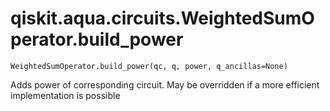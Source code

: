 # qiskit.aqua.circuits.WeightedSumOperator.build\_power

`WeightedSumOperator.build_power(qc, q, power, q_ancillas=None)`

Adds power of corresponding circuit. May be overridden if a more efficient implementation is possible
